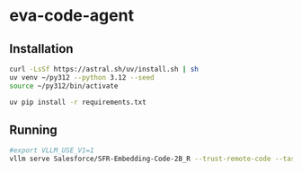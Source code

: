 # eva-code-agent

## Installation
``` bash
curl -LsSf https://astral.sh/uv/install.sh | sh   
uv venv ~/py312 --python 3.12 --seed   
source ~/py312/bin/activate  

uv pip install -r requirements.txt
```

## Running
``` bash
#export VLLM_USE_V1=1  
vllm serve Salesforce/SFR-Embedding-Code-2B_R --trust-remote-code --task embed --tensor-parallel-size 1 --disable-sliding-window
```